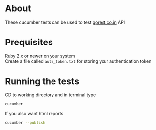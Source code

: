 # About
These cucumber tests can be used to test [gorest.co.in](https://gorest.co.in) API 

# Prequisites
Ruby 2.x or newer on your system  
Create a file called ```auth_token.txt``` for storing your authentication token 

# Running the tests
CD to working directory and in terminal type
```bash 
cucumber
```  
If you also want html reports 
```bash
cucumber --publish
```